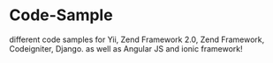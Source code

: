 Code-Sample
===========

different code samples for Yii, Zend Framework 2.0, Zend Framework, Codeigniter, Django.
as well as Angular JS and ionic framework!
